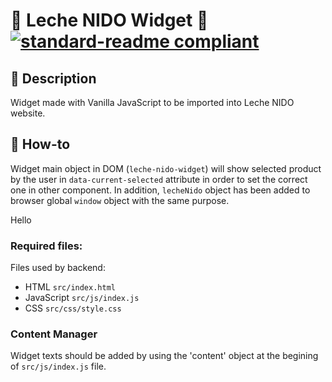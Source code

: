 # 🥛 Leche NIDO Widget 🥛 [![standard-readme compliant](https://img.shields.io/badge/readme%20style-standard-brightgreen.svg?style=flat-square)](https://github.com/RichardLitt/standard-readme)

## 🔖 Description

Widget made with Vanilla JavaScript to be imported into Leche NIDO website.

## 📖 How-to

Widget main object in DOM (`leche-nido-widget`) will show selected product by the user in `data-current-selected` attribute in order to set the correct one in other component. In addition, `lecheNido` object has been added to browser global `window` object with the same purpose.

<div>Hello</div>

### Required files:

Files used by backend:

- HTML `src/index.html`
- JavaScript `src/js/index.js`
- CSS `src/css/style.css`

### Content Manager

Widget texts should be added by using the 'content' object at the begining of `src/js/index.js` file.
